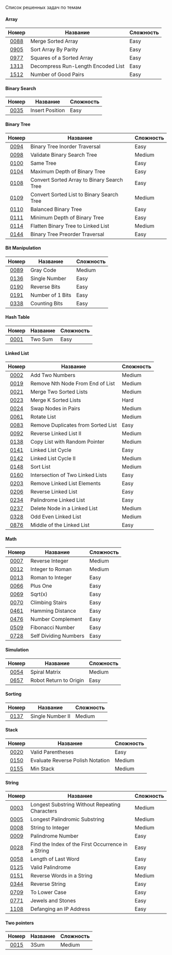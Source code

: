 
Список решенных задач по темам

#### Array
|                                  Номер                                   | Название                           | Сложность |
|:------------------------------------------------------------------------:|------------------------------------|-----------|
|         [0088](https://leetcode.com/problems/merge-sorted-array)         | Merge Sorted Array                 | Easy      |
|        [0905](https://leetcode.com/problems/sort-array-by-parity)        | Sort Array By Parity               | Easy      |
|     [0977](https://leetcode.com/problems/squares-of-a-sorted-array)      | Squares of a Sorted Array          | Easy      |
| [1313](https://leetcode.com/problems/decompress-run-length-encoded-list) | Decompress Run-Length Encoded List | Easy      |
|        [1512](https://leetcode.com/problems/number-of-good-pairs)        | Number of Good Pairs               | Easy      |


#### Binary Search
|                               Номер                                | Название        | Сложность |
|:------------------------------------------------------------------:|-----------------|-----------|
|    [0035](https://leetcode.com/problems/search-insert-position)    | Insert Position | Easy      |


#### Binary Tree
|                                      Номер                                       | Название                                   | Сложность |
|:--------------------------------------------------------------------------------:|--------------------------------------------|-----------|
|       [0094](https://leetcode.com/problems/binary-tree-inorder-traversal)        | Binary Tree Inorder Traversal              | Easy      |
|        [0098](https://leetcode.com/problems/validate-binary-search-tree)         | Validate Binary Search Tree                | Medium    |
|                 [0100](https://leetcode.com/problems/same-tree)                  | Same Tree                                  | Easy      |
|        [0104](https://leetcode.com/problems/maximum-depth-of-binary-tree)        | Maximum Depth of Binary Tree               | Easy      |
| [0108](https://leetcode.com/problems/convert-sorted-array-to-binary-search-tree) | Convert Sorted Array to Binary Search Tree | Easy      |
| [0109](https://leetcode.com/problems/convert-sorted-list-to-binary-search-tree)  | Convert Sorted List to Binary Search Tree  | Medium    |
|            [0110](https://leetcode.com/problems/balanced-binary-tree)            | Balanced Binary Tree                       | Easy      |
|        [0111](https://leetcode.com/problems/minimum-depth-of-binary-tree)        | Minimum Depth of Binary Tree               | Easy      |
|     [0114](https://leetcode.com/problems/flatten-binary-tree-to-linked-list)     | Flatten Binary Tree to Linked List         | Medium    |
|       [0144](https://leetcode.com/problems/binary-tree-preorder-traversal)       | Binary Tree Preorder Traversal             | Easy      |


#### Bit Manipulation
|                         Номер                          | Название         | Сложность |
|:------------------------------------------------------:|------------------|-----------|
|    [0089](https://leetcode.com/problems/gray-code)     | Gray Code        | Medium    |
|  [0136](https://leetcode.com/problems/single-number)   | Single Number    | Easy      |
|   [0190](https://leetcode.com/problems/reverse-bits)   | Reverse Bits     | Easy      |
| [0191](https://leetcode.com/problems/number-of-1-bits) | Number of 1 Bits | Easy      |
|  [0338](https://leetcode.com/problems/counting-bits)   | Counting Bits    | Easy      |


#### Hash Table
|                     Номер                     | Название | Сложность |
|:---------------------------------------------:|----------|-----------|
| [0001](https://leetcode.com/problems/two-sum) | Two Sum  | Easy      |


#### Linked List
|                                  Номер                                   | Название                           | Сложность |
|:------------------------------------------------------------------------:|------------------------------------|-----------|
|          [0002](https://leetcode.com/problems/add-two-numbers)           | Add Two Numbers                    | Medium    |
|  [0019](https://leetcode.com/problems/remove-nth-node-from-end-of-list)  | Remove Nth Node From End of List   | Medium    |
|          [0021](https://leetcode.com/problems/add-two-numbers)           | Merge Two Sorted Lists             | Medium    |
|        [0023](https://leetcode.com/problems/merge-k-sorted-lists)        | Merge K Sorted Lists               | Hard      |
|        [0024](https://leetcode.com/problems/swap-nodes-in-pairs)         | Swap Nodes in Pairs                | Medium    |
|            [0061](https://leetcode.com/problems/rotate-list)             | Rotate List                        | Medium    |
| [0083](https://leetcode.com/problems/remove-duplicates-from-sorted-list) | Remove Duplicates from Sorted List | Easy      |
|       [0092](https://leetcode.com/problems/reverse-linked-list-ii)       | Reverse Linked List II             | Medium    |
|   [0138](https://leetcode.com/problems/copy-list-with-random-pointer)    | Copy List with Random Pointer      | Medium    |
|         [0141](https://leetcode.com/problems/linked-list-cycle)          | Linked List Cycle                  | Easy      |
|        [0142](https://leetcode.com/problems/linked-list-cycle-ii)        | Linked List Cycle II               | Medium    |
|             [0148](https://leetcode.com/problems/sort-list)              | Sort List                          | Medium    |
|  [0160](https://leetcode.com/problems/intersection-of-two-linked-lists)  | Intersection of Two Linked Lists   | Easy      |
|    [0203](https://leetcode.com/problems/remove-linked-list-elements)     | Remove Linked List Elements        | Easy      |
|        [0206](https://leetcode.com/problems/reverse-linked-list)         | Reverse Linked List                | Easy      |
|       [0234](https://leetcode.com/problems/palindrome-linked-list)       | Palindrome Linked List             | Easy      |
|    [0237](https://leetcode.com/problems/delete-node-in-a-linked-list)    | Delete Node in a Linked List       | Medium    |
|        [0328](https://leetcode.com/problems/odd-even-linked-list)        | Odd Even Linked List               | Medium    |
|     [0876](https://leetcode.com/problems/middle-of-the-linked-list)      | Middle of the Linked List          | Easy      |


#### Math
|                            Номер                            | Название              | Сложность |
|:-----------------------------------------------------------:|-----------------------|-----------|
|    [0007](https://leetcode.com/problems/reverse-integer)    | Reverse Integer       | Medium    |
|   [0012](https://leetcode.com/problems/integer-to-roman)    | Integer to Roman      | Medium    |
|   [0013](https://leetcode.com/problems/roman-to-integer)    | Roman to Integer      | Easy      |
|       [0066](https://leetcode.com/problems/plus-one)        | Plus One              | Easy      |
|         [0069](https://leetcode.com/problems/sqrtx)         | Sqrt(x)               | Easy      |
|    [0070](https://leetcode.com/problems/climbing-stairs)    | Climbing Stairs       | Easy      |
|   [0461](https://leetcode.com/problems/hamming-distance)    | Hamming Distance      | Easy      |
|   [0476](https://leetcode.com/problems/number-complement)   | Number Complement     | Easy      |
|   [0509](https://leetcode.com/problems/fibonacci-number)    | Fibonacci Number      | Easy      |
| [0728](https://leetcode.com/problems/self-dividing-numbers) | Self Dividing Numbers | Easy      |


#### Simulation
|                            Номер                             | Название               | Сложность |
|:------------------------------------------------------------:|------------------------|-----------|
|     [0054](https://leetcode.com/problems/spiral-matrix)      | Spiral Matrix          | Medium    |
| [0657](https://leetcode.com/problems/robot-return-to-origin) | Robot Return to Origin | Easy      |


#### Sorting
|                         Номер                          | Название         | Сложность |
|:------------------------------------------------------:|------------------|-----------|
| [0137](https://leetcode.com/problems/single-number-ii) | Single Number II | Medium    |


#### Stack
|                                 Номер                                  | Название                         | Сложность |
|:----------------------------------------------------------------------:|----------------------------------|-----------|
|        [0020](https://leetcode.com/problems/valid-parentheses)         | Valid Parentheses                | Easy      |
| [0150](https://leetcode.com/problems/evaluate-reverse-polish-notation) | Evaluate Reverse Polish Notation | Medium    |
|            [0155](https://leetcode.com/problems/min-stack)             | Min Stack                        | Medium    |


#### String

|                                          Номер                                           | Название                                           | Сложность |
|:----------------------------------------------------------------------------------------:|----------------------------------------------------|-----------|
|   [0003](https://leetcode.com/problems/longest-substring-without-repeating-characters)   | Longest Substring Without Repeating Characters     | Medium    |
|           [0005](https://leetcode.com/problems/longest-palindromic-substring)            | Longest Palindromic Substring                      | Medium    |
|               [0008](https://leetcode.com/problems/string-to-integer-atoi)               | String to Integer                                  | Medium    |
|                 [0009](https://leetcode.com/problems/palindrome-number)                  | Palindrome Number                                  | Easy      |
| [0028](https://leetcode.com/problems/find-the-index-of-the-first-occurrence-in-a-string) | Find the Index of the First Occurrence in a String | Easy      |
|                [0058](https://leetcode.com/problems/length-of-last-word)                 | Length of Last Word                                | Easy      |
|                  [0125](https://leetcode.com/problems/valid-palindrome)                  | Valid Palindrome                                   | Easy      |
|             [0151](https://leetcode.com/problems/reverse-words-in-a-string)              | Reverse Words in a String                          | Medium    |
|                   [0344](https://leetcode.com/problems/reverse-string)                   | Reverse String                                     | Easy      |
|                   [0709](https://leetcode.com/problems/to-lower-case)                    | To Lower Case                                      | Easy      |
|                 [0771](https://leetcode.com/problems/jewels-and-stones)                  | Jewels and Stones                                  | Easy      |
|              [1108](https://leetcode.com/problems/defanging-an-ip-address)               | Defanging an IP Address                            | Easy      |


#### Two pointers

|                   Номер                    | Название | Сложность |
|:------------------------------------------:|----------|-----------|
| [0015](https://leetcode.com/problems/3sum) | 3Sum     | Medium    |
